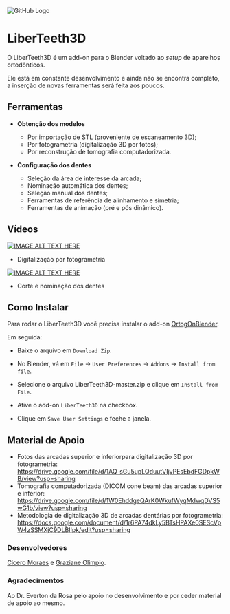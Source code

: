 ![GitHub Logo](http://www.ciceromoraes.com.br/ups/LiberTeeth3D.jpg)
# LiberTeeth3D

O LiberTeeth3D é um add-on para o Blender voltado ao *setup* de aparelhos ortodônticos.

Ele está em constante desenvolvimento e ainda não se encontra completo, a inserção de novas ferramentas será feita aos poucos.

## Ferramentas

*  **Obtenção dos modelos**
	* Por importação de STL (proveniente de escaneamento 3D);
	* Por fotogrametria (digitalização 3D por fotos);
	* Por reconstrução de tomografia computadorizada.

* **Configuração dos dentes**
	* Seleção da área de interesse da arcada;
	* Nominação automática dos dentes;
	* Seleção manual dos dentes;
	* Ferramentas de referência de alinhamento e simetria;
	* Ferramentas de animação (pré e pós dinâmico).

## Vídeos
[![IMAGE ALT TEXT HERE](https://img.youtube.com/vi/MrupLznzGss/0.jpg)](https://youtu.be/MrupLznzGss)
* Digitalização por fotogrametria

[![IMAGE ALT TEXT HERE](https://img.youtube.com/vi/frfdYM2h9ec/0.jpg)](https://youtu.be/frfdYM2h9ec)
* Corte e nominação dos dentes

## Como Instalar

Para rodar o LiberTeeth3D você precisa instalar o add-on [OrtogOnBlender](https://github.com/cogitas3d/OrtogOnBlender).

Em seguida:

* Baixe o arquivo em `Download Zip`.

* No Blender, vá em `File` → `User Preferences` → `Addons` → `Install from file`.

* Selecione o arquivo LiberTeeth3D-master.zip e clique em `Install from File`.

* Ative o add-on `LiberTeeth3D` na checkbox.

* Clique em `Save User Settings` e feche a janela.

## Material de Apoio

* Fotos das arcadas superior e inferiorpara digitalização 3D por fotogrametria: https://drive.google.com/file/d/1AQ_sGu5upLQduutVIjvPEsEbdFGDpkWB/view?usp=sharing
* Tomografia computadorizada (DICOM cone beam) das arcadas superior e inferior: https://drive.google.com/file/d/1W0EhddgeQArK0WkufWyqMdwqDVS5wG1b/view?usp=sharing
* Metodologia de digitalização 3D de arcadas dentárias por fotogrametria: https://docs.google.com/document/d/1r6PA74dkLy5BTsHPAXe0SEScVpW4zSSMXjC9DLBIIpk/edit?usp=sharing
 
### Desenvolvedores
[Cicero Moraes](http://www.ciceromoraes.com.br) e [Graziane Olimpio](http://www.grazianiodonto.com.br/).

### Agradecimentos
Ao Dr. Everton da Rosa pelo apoio no desenvolvimento e por ceder material de apoio ao mesmo.
